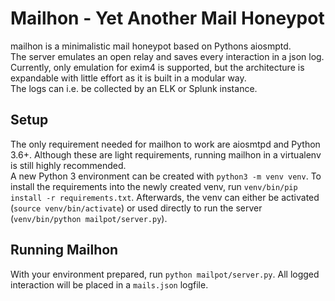 # Mailhon - Yet Another Mail Honeypot
mailhon is a minimalistic mail honeypot based on Pythons aiosmptd.  
The server emulates an open relay and saves every interaction in a json log.  
Currently, only emulation for exim4 is supported, but the architecture is expandable with little effort as it is built in a modular way.  
The logs can i.e. be collected by an ELK or Splunk instance.

## Setup
The only requirement needed for mailhon to work are aiosmtpd and Python 3.6+.
Although these are light requirements, running mailhon in a virtualenv is still highly recommended.  
A new Python 3 environment can be created with `python3 -m venv venv`.
To install the requirements into the newly created venv, run `venv/bin/pip install -r requirements.txt`.
Afterwards, the venv can either be activated (`source venv/bin/activate`) or used directly to run the server (`venv/bin/python mailpot/server.py`).

## Running Mailhon
With your environment prepared, run `python mailpot/server.py`. All logged interaction will be placed in a `mails.json` logfile.